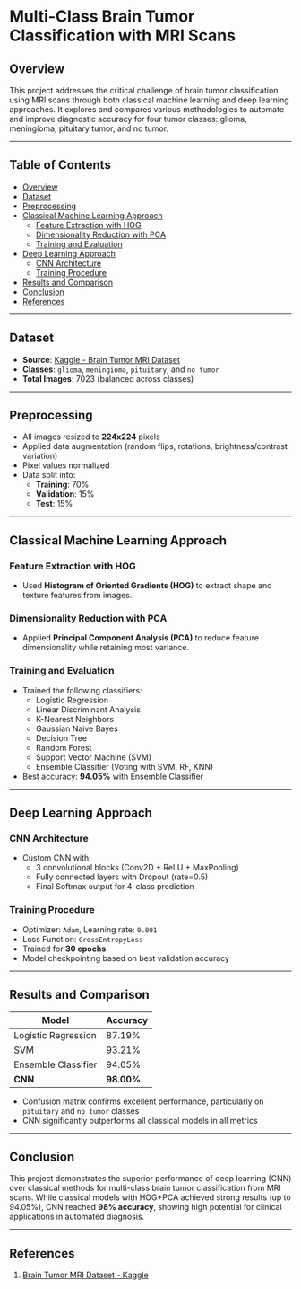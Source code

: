 # Multi-Class Brain Tumor Classification with MRI Scans

## Overview
This project addresses the critical challenge of brain tumor classification using MRI scans through both classical machine learning and deep learning approaches. It explores and compares various methodologies to automate and improve diagnostic accuracy for four tumor classes: glioma, meningioma, pituitary tumor, and no tumor.

---

## Table of Contents
- [Overview](#overview)
- [Dataset](#dataset)
- [Preprocessing](#preprocessing)
- [Classical Machine Learning Approach](#classical-machine-learning-approach)
  - [Feature Extraction with HOG](#feature-extraction-with-hog)
  - [Dimensionality Reduction with PCA](#dimensionality-reduction-with-pca)
  - [Training and Evaluation](#training-and-evaluation)
- [Deep Learning Approach](#deep-learning-approach)
  - [CNN Architecture](#cnn-architecture)
  - [Training Procedure](#training-procedure)
- [Results and Comparison](#results-and-comparison)
- [Conclusion](#conclusion)
- [References](#references)

---

## Dataset
- **Source**: [Kaggle - Brain Tumor MRI Dataset](https://www.kaggle.com/datasets/masoudnickparvar/brain-tumor-mri-dataset)
- **Classes**: `glioma`, `meningioma`, `pituitary`, and `no tumor`
- **Total Images**: 7023 (balanced across classes)

---

## Preprocessing
- All images resized to **224x224** pixels
- Applied data augmentation (random flips, rotations, brightness/contrast variation)
- Pixel values normalized
- Data split into:
  - **Training**: 70%
  - **Validation**: 15%
  - **Test**: 15%

---

## Classical Machine Learning Approach
### Feature Extraction with HOG
- Used **Histogram of Oriented Gradients (HOG)** to extract shape and texture features from images.

### Dimensionality Reduction with PCA
- Applied **Principal Component Analysis (PCA)** to reduce feature dimensionality while retaining most variance.

### Training and Evaluation
- Trained the following classifiers:
  - Logistic Regression
  - Linear Discriminant Analysis
  - K-Nearest Neighbors
  - Gaussian Naive Bayes
  - Decision Tree
  - Random Forest
  - Support Vector Machine (SVM)
  - Ensemble Classifier (Voting with SVM, RF, KNN)
- Best accuracy: **94.05%** with Ensemble Classifier

---

## Deep Learning Approach
### CNN Architecture
- Custom CNN with:
  - 3 convolutional blocks (Conv2D + ReLU + MaxPooling)
  - Fully connected layers with Dropout (rate=0.5)
  - Final Softmax output for 4-class prediction

### Training Procedure
- Optimizer: `Adam`, Learning rate: `0.001`
- Loss Function: `CrossEntropyLoss`
- Trained for **30 epochs**
- Model checkpointing based on best validation accuracy

---

## Results and Comparison
| Model                  | Accuracy |
|-----------------------|----------|
| Logistic Regression   | 87.19%   |
| SVM                   | 93.21%   |
| Ensemble Classifier   | 94.05%   |
| **CNN**               | **98.00%** |

- Confusion matrix confirms excellent performance, particularly on `pituitary` and `no tumor` classes
- CNN significantly outperforms all classical models in all metrics

---

## Conclusion
This project demonstrates the superior performance of deep learning (CNN) over classical methods for multi-class brain tumor classification from MRI scans. While classical models with HOG+PCA achieved strong results (up to 94.05%), CNN reached **98% accuracy**, showing high potential for clinical applications in automated diagnosis.

---

## References
1. [Brain Tumor MRI Dataset - Kaggle](https://www.kaggle.com/datasets/masoudnickparvar/brain-tumor-mri-dataset)

